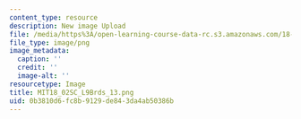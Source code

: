 ```yaml
---
content_type: resource
description: New image Upload
file: /media/https%3A/open-learning-course-data-rc.s3.amazonaws.com/18-02sc-multivariable-calculus-fall-2010/0b3810d6fc8b9129de843da4ab50386b_MIT18_02SC_L9Brds_13.png
file_type: image/png
image_metadata:
  caption: ''
  credit: ''
  image-alt: ''
resourcetype: Image
title: MIT18_02SC_L9Brds_13.png
uid: 0b3810d6-fc8b-9129-de84-3da4ab50386b
---
```

